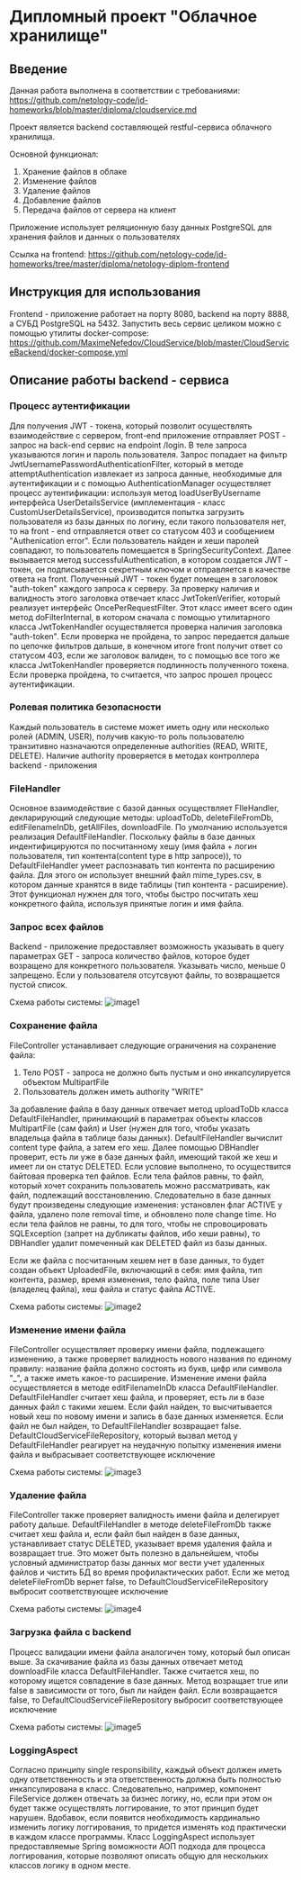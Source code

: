 # Дипломный проект "Облачное хранилище"

## Введение
Данная работа выполнена в соответствии с требованиями: https://github.com/netology-code/jd-homeworks/blob/master/diploma/cloudservice.md

Проект является backend составляющей restful-сервиса облачного хранилища.

Основной функционал:
1) Хранение файлов в облаке
2) Изменение файлов
3) Удаление файлов
4) Добавление файлов
5) Передача файлов от сервера на клиент

Приложение использует реляционную базу данных PostgreSQL для хранения файлов и данных о пользователях

Ссылка на frontend: https://github.com/netology-code/jd-homeworks/tree/master/diploma/netology-diplom-frontend
## Инструкция для использования
Frontend - приложение работает на порту 8080,
backend на порту 8888, а СУБД PostgreSQL на 5432.
Запустить весь сервис целиком можно с помощью утилиты docker-compose: https://github.com/MaximeNefedov/CloudService/blob/master/CloudServiceBackend/docker-compose.yml
## Описание работы backend - сервиса

### Процесс аутентификации
Для получения JWT - токена, который позволит осуществлять взаимодействие с сервером, front-end приложение отправляет POST - запрос на back-end сервис на endpoint /login. В теле запроса указываются логин и пароль пользователя.
Запрос попадает на фильтр  JwtUsernamePasswordAuthenticationFilter, который в методе attemptAuthentication извлекает из запроса данные, необходимые для аутентификации и с помощью AuthenticationManager осуществляет процесс аутентификации: используя метод loadUserByUsername
интерфейса UserDetailsService (имплементация - класс CustomUserDetailsService), производится попытка загрузить пользователя из базы данных по логину, если такого пользователя нет, то на front - end отправляется ответ со статусом 403 и сообщением "Authenication error". Если пользователь найден и хеши паролей совпадают, то пользователь помещается в SpringSecurityContext. Далее вызывается метод  successfulAuthentication, в котором создается JWT - токен, он подписывается секретным ключом и отправляется в качестве ответа на front. 
Полученный JWT - токен будет помещен в заголовок "auth-token" каждого запроса к серверу.
За проверку наличия и валидность этого заголовка отвечает класс JwtTokenVerifier, который реализует интерфейс OncePerRequestFilter. Этот класс имеет всего один метод doFilterInternal, в котором сначала с помощью утилитарного класса JwtTokenHandler осуществляется проверка наличия заголовка "auth-token". Если проверка не пройдена, то запрос передается дальше по цепочке фильтров дальше, в конечном итоге front получит ответ со статусом 403, если же заголовок валиден, то с помощью все того же класса JwtTokenHandler проверяется подлинность полученного токена. Если проверка пройдена, то считается, что запрос прошел процесс аутентификации.
### Ролевая политика безопасности
Каждый пользователь в системе может иметь одну или несколько ролей (ADMIN, USER), получив какую-то роль пользователю транзитивно назначаются определенные authorities (READ, WRITE, DELETE). Наличие authority проверяется в методах контроллера backend - приложения

### FileHandler
Основное взаимодействие с базой данных осуществляет FIleHandler, декларирующий следующие методы: uploadToDb, deleteFileFromDb, editFilenameInDb, getAllFiles, downloadFile. По умолчанию используется реализация DefaultFileHandler.
Поскольку файлы в базе данных индентифицируются по посчитанному хешу (имя файла + логин пользователя, тип контента(content type в http запросе)), то DefaultFileHandler умеет распознавать тип контента по расширению файла. Для этого он использует внешний файл mime_types.csv, в котором данные хранятся в виде таблицы (тип контента - расширение). Этот функционал нужнен для того, чтобы быстро посчитать хеш конкретного файла, используя принятые логин и имя файла.
### Запрос всех файлов
Backend - приложение предоставляет возможность указывать в query параметрах GET - запроса количество файлов, которое будет возращено для конкретного пользователя. Указывать число, меньше 0 запрещено. Если у пользователя отсутсвуют файлы, то возвращается пустой список.

Cхема работы системы:
![image1](https://raw.githubusercontent.com/MaximeNefedov/CloudService/master/CloudServiceBackend/screens/getAllFiles.png)
### Сохранение файла
FileController устанавливает следующие ограничения на сохранение файла: 
1) Тело POST - запроса не должно быть пустым и оно инкапсулируется объектом MultipartFile
2) Пользователь должен иметь authority "WRITE"

За добавление файла в базу данных отвечает метод uploadToDb класса DefaultFileHandler, принимающий в параметрах объекты классов MultipartFile (сам файл) и User (нужен для того, чтобы указать владельца файла в таблице базы данных). 
DefaultFileHandler вычислит content type файла, а затем его хеш. Далее помощью DBHandler проверит, есть ли уже в базе данных файл, имеющий такой же хеш и имеет ли он статус DELETED.
Если условие выполнено, то осуществится байтовая проверка тел файлов. Если тела файлов равны, то файл, который хочет сохранить пользователь можно рассматривать, как файл, подлежащий восстановлению. Следовательно в базе данных будут произведены следующие изменения: установлен флаг ACTIVE у файла, удалено поле removal time, и обновлено поле change time.
Но если тела файлов не равны, то для того, чтобы не спровоцировать SQLException (запрет на дубликаты файлов, ибо хеши равны), то DBHandler удалит помеченный как DELETED файл из базы данных.

Если же файла с посчитанным хешем нет в базе данных, то будет создан объект UploadedFile, включающий в себя: имя файла, тип контента, размер, время изменения, тело файла, поле типа User (владелец файла), хеш файла и статус файла ACTIVE.

Cхема работы системы:
![image2](https://raw.githubusercontent.com/MaximeNefedov/CloudService/master/CloudServiceBackend/screens/saveFile.png)

### Изменение имени файла
FileController осуществляет проверку имени файла, подлежащего изменению, а также проверяет валидность нового названия по единому правилу: название файла должно состоять из букв, цифр или символа "_", а также иметь какое-то расширение.
Изменение имени файла осуществляется в методе editFilenameInDb класса DefaultFileHandler. 
DefaultFileHandler считает хеш файла, и проверяет, есть ли в базе данных файл с такими хешем. Если файл найден, то высчитывается новый хеш по новому имени и запись в базе данных изменяется.
Если файл не был найден, то DefaultFileHandler возвращает false. DefaultCloudServiceFileRepository, который вызвал метод у DefaultFileHandler реагирует на неудачную попытку изменения имени файла и выбрасывает соответствующее исключение

Cхема работы системы:
![image3](https://raw.githubusercontent.com/MaximeNefedov/CloudService/master/CloudServiceBackend/screens/editFileName.png)

### Удаление файла 
FileController также проверяет валидность имени файла и делегирует работу дальше. 
DefaultFileHandler в методе deleteFileFromDb также считает хеш файла и, если файл был найден в базе данных, устанавливает статус DELETED, указывает время удаления файла и возвращает true. Это может быть полезно в дальнейшем, чтобы условный администратор базы данных мог вести учет удаленных файлов и чистить БД во время профилактических работ. 
Если же метод deleteFileFromDb вернет false, то DefaultCloudServiceFileRepository выбросит соответствующее исключение

Cхема работы системы:
![image4](https://raw.githubusercontent.com/MaximeNefedov/CloudService/master/CloudServiceBackend/screens/deleteFile.png)

### Загрузка файла с backend
Процесс валидации имени файла аналогичен тому, который был описан выше.
За скачивание файла из базы данных отвечает метод downloadFile класса DefaultFileHandler. Также считается хеш, по которому ищется совпадение в базе данных. Метод возращает true или false в зависимости от того, был ли найден файл. Если возвращается false, то DefaultCloudServiceFileRepository выбросит соответствующее исключение

Cхема работы системы:
![image5](https://raw.githubusercontent.com/MaximeNefedov/CloudService/master/CloudServiceBackend/screens/downloadFile.png)

### LoggingAspect
Согласно принципу single responsibility, каждый объект должен иметь одну ответственность и эта ответственность должна быть полностью инкапсулирована в класс. Следовательно, например, компонент FileService должен отвечать за бизнес логику, но, если при этом он будет также осуществлять логгирование, то этот принцип будет нарушен. Вдобавок, если появится необходимость кардинально изменить логику логгирования, то придется изменять код практически в каждом классе программы. Класс LoggingAspect использует предоставляемые Spring воможности АОП подхода для процесса логгирования, которые позволяют описать общую для нескольких классов логику в одном месте.
